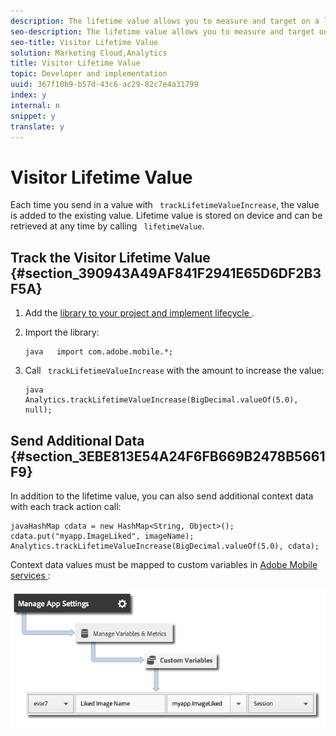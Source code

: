 ```yaml
---
description: The lifetime value allows you to measure and target on a lifetime value for each Android user. The value can be used to store lifetime purchases, ad views, video completes, social shares, photo uploads, and so on.
seo-description: The lifetime value allows you to measure and target on a lifetime value for each Android user. The value can be used to store lifetime purchases, ad views, video completes, social shares, photo uploads, and so on.
seo-title: Visitor Lifetime Value
solution: Marketing Cloud,Analytics
title: Visitor Lifetime Value
topic: Developer and implementation
uuid: 367f10b9-b57d-43c6-ac29-82c7e4a31799
index: y
internal: n
snippet: y
translate: y
---
```


# Visitor Lifetime Value

Each time you send in a value with ` trackLifetimeValueIncrease`, the value is added to the existing value. Lifetime value is stored on device and can be retrieved at any time by calling ` lifetimeValue`. 

## Track the Visitor Lifetime Value {#section_390943A49AF841F2941E65D6DF2B3F5A}


1. Add the [ library to your project and implement lifecycle ](../getting_started/dev_qs.md#concept_13176B6E37F547D6935E37125F457972). 

1. Import the library: 
   ```
   java   import com.adobe.mobile.*;
   ```


1. Call ` trackLifetimeValueIncrease` with the amount to increase the value: 
   ```
   java   Analytics.trackLifetimeValueIncrease(BigDecimal.valueOf(5.0), null);
   ```




## Send Additional Data {#section_3EBE813E54A24F6FB669B2478B5661F9}

In addition to the lifetime value, you can also send additional context data with each track action call: 

```
javaHashMap cdata = new HashMap<String, Object>(); 
cdata.put("myapp.ImageLiked", imageName); 
Analytics.trackLifetimeValueIncrease(BigDecimal.valueOf(5.0), cdata);
```
Context data values must be mapped to custom variables in [ Adobe Mobile services ](https://mobilemarketing.adobe.com): 

<a id="fig_3BBB83130B0B4008B5CFBC4C27DAD4D8"></a> ![](assets/map-variable-context-ltv.png) 
